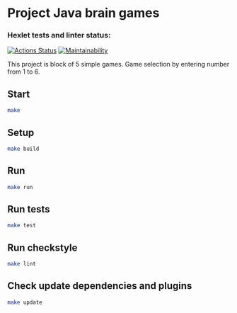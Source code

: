 # Project Java brain games
### Hexlet tests and linter status:
[![Actions Status](https://github.com/Gena1972/java-project-61/actions/workflows/hexlet-check.yml/badge.svg)](https://github.com/Gena1972/java-project-61/actions)
[![Maintainability](https://api.codeclimate.com/v1/badges/01b96a1d013be8ffc4aa/maintainability)](https://codeclimate.com/github/Gena1972/java-project-61/maintainability)

This project is block of 5 simple games.
Game selection by entering number from 1 to 6.

## Start

```bash
make
```

## Setup

```bash
make build
```

## Run

```bash
make run
```

## Run tests

```bash
make test
```

## Run checkstyle

```bash
make lint
```

## Check update dependencies and plugins

```bash
make update
```
